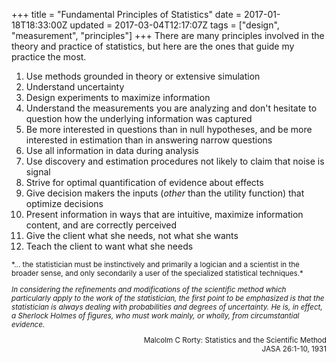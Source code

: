 +++
title = "Fundamental Principles of Statistics"
date = 2017-01-18T18:33:00Z
updated = 2017-03-04T12:17:07Z
tags = ["design", "measurement", "principles"]
+++
There are many principles involved in the theory and practice of statistics, but
here are the ones that guide my practice the most.

1.  Use methods grounded in theory or extensive simulation
2.  Understand uncertainty
3.  Design experiments to maximize information
4.  Understand the measurements you are analyzing and don't hesitate to
    question how the underlying information was captured
5.  Be more interested in questions than in null hypotheses, and be more
    interested in estimation than in answering narrow questions
6.  Use all information in data during analysis
7.  Use discovery and estimation procedures not likely to claim that
    noise is signal
8.  Strive for optimal quantification of evidence about effects
9.  Give decision makers the inputs (*other* than the utility function)
    that optimize decisions
10. Present information in ways that are intuitive, maximize information
    content, and are correctly perceived
11. Give the client what she needs, not what she wants
12. Teach the client to want what she needs

<small>
*... the statistician must be instinctively and primarily a logician and a scientist in the broader sense, and only secondarily a user of the specialized statistical techniques.*

*In considering the refinements and
modifications of the scientific method which particularly apply to the
work of the statistician, the first point to be emphasized is that the
statistician is always dealing with probabilities and degrees of
uncertainty.  He is, in effect, a Sherlock Holmes of figures, who must
work mainly, or wholly, from circumstantial
evidence.*

<div style="text-align: right;">
Malcolm C Rorty: Statistics and the Scientific Method<br>JASA 26:1-10, 1931
</div>
</small>
